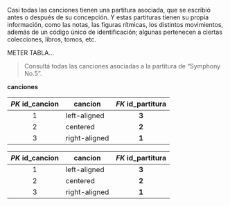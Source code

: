 Casi todas las canciones tienen una partitura asociada, que se escribió antes o después de su concepción. Y estas partituras tienen su propia información, como las notas, las figuras rítmicas, los distintos movimientos, además de un código único de identificación; algunas pertenecen a ciertas colecciones, libros, tomos, etc. 

METER TABLA...

> Consultá todas las canciones asociadas a la partitura de “Symphony No.5”.

**canciones**

| _PK_  **id_cancion**|cancion| _FK_  **id_partitura** |
|:----------:|---------|:------:|
|1|  left-aligned |**3**|
|2|    centered   |**2**|
|3| right-aligned |**1**|

| _PK_  **id_cancion**|cancion| _FK_  **id_partitura** |
|:----------:|---------|:------:|
|1|  left-aligned |**3**|
|2|    centered   |**2**|
|3| right-aligned |**1**|